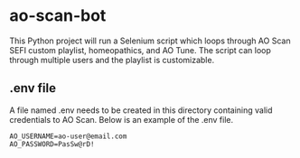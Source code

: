# ao-scan-bot
This Python project will run a Selenium script which loops through AO Scan SEFI custom playlist, homeopathics, and AO Tune.  The script can loop through multiple users and the playlist is customizable.

## .env file
A file named .env needs to be created in this directory containing valid credentials to AO Scan.  Below is an example of the .env file.<br>

```
AO_USERNAME=ao-user@email.com
AO_PASSWORD=PasSw@rD!
```

